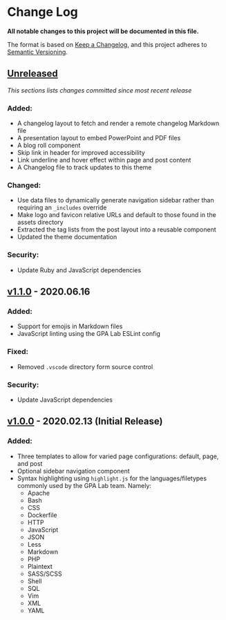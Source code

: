 # Change Log

**All notable changes to this project will be documented in this file.**

The format is based on [Keep a Changelog](https://keepachangelog.com/en/1.0.0/), and this project adheres to [Semantic Versioning](https://semver.org/spec/v2.0.0.html).

## [Unreleased](https://github.com/IIP-Design/lab-notes/compare/v1.1.0...HEAD)

_This sections lists changes committed since most recent release_

### Added:

- A changelog layout to fetch and render a remote changelog Markdown file
- A presentation layout to embed PowerPoint and PDF files
- A blog roll component
- Skip link in header for improved accessibility
- Link underline and hover effect within page and post content
- A Changelog file to track updates to this theme

### Changed:

- Use data files to dynamically generate navigation sidebar rather than requiring an `_includes` override
- Make logo and favicon relative URLs and default to those found in the assets directory
- Extracted the tag lists from the post layout into a reusable component
- Updated the theme documentation

### Security:

- Update Ruby and JavaScript dependencies

## [v1.1.0](https://github.com/IIP-Design/lab-notes/compare/v1.0.0...v1.1.0) - 2020.06.16

### Added:

- Support for emojis in Markdown files
- JavaScript linting using the GPA Lab ESLint config

### Fixed:

- Removed `.vscode` directory form source control

### Security:

- Update JavaScript dependencies

## [v1.0.0](https://github.com/IIP-Design/lab-notes/releases/tag/v1.0.0) - 2020.02.13 (Initial Release)

### Added:

- Three templates to allow for varied page configurations: default, page, and post
- Optional sidebar navigation component
- Syntax highlighting using `highlight.js` for the languages/filetypes commonly used by the GPA Lab team. Namely:
  - Apache
  - Bash
  - CSS
  - Dockerfile
  - HTTP
  - JavaScript
  - JSON
  - Less
  - Markdown
  - PHP
  - Plaintext
  - SASS/SCSS
  - Shell
  - SQL
  - Vim
  - XML
  - YAML
